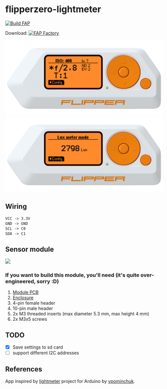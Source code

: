 # flipperzero-lightmeter

[![Build FAP](https://github.com/oleksiikutuzov/flipperzero-lightmeter/actions/workflows/build.yml/badge.svg?branch=main)](https://github.com/oleksiikutuzov/flipperzero-lightmeter/actions/workflows/build.yml)

Download: [![FAP Factory](https://flipc.org/api/v1/oleksiikutuzov/flipperzero-lightmeter/badge?root=application)](https://flipc.org/oleksiikutuzov/flipperzero-lightmeter?root=application)

<img src="images/framed_gui_main.png" width="500px">

<img src="images/framed_gui_lux_meter.png" width="500px">

## Wiring

```
VCC -> 3.3V
GND -> GND
SCL -> C0
SDA -> C1
```

## Sensor module

<img src="module/back.jpg" width="500px">

### If you want to build this module, you'll need (it's quite over-engineered, sorry :D)
1. [Module PCB](https://github.com/oleksiikutuzov/flipperzero-lightmeter/blob/main/module/module_v2_gerber.zip)
2. [Enclosure](https://github.com/oleksiikutuzov/flipperzero-lightmeter/blob/main/module/module_v2_enclosure.stl)
3. 4-pin female header
4. 10-pin male header
5. 2x M3 threaded inserts (max diameter 5.3 mm, max height 4 mm)
6. 2x M3x5 screws


## TODO
- [x] Save settings to sd card
- [ ] support different I2C addresses

## References
App inspired by [lightmeter](https://github.com/vpominchuk/lightmeter) project for Arduino by [vpominchuk](https://github.com/vpominchuk).
